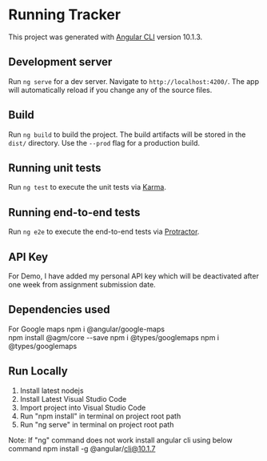 # Running Tracker

This project was generated with [Angular CLI](https://github.com/angular/angular-cli) version 10.1.3.

## Development server

Run `ng serve` for a dev server. Navigate to `http://localhost:4200/`. The app will automatically reload if you change any of the source files.

## Build

Run `ng build` to build the project. The build artifacts will be stored in the `dist/` directory. Use the `--prod` flag for a production build.

## Running unit tests

Run `ng test` to execute the unit tests via [Karma](https://karma-runner.github.io).

## Running end-to-end tests

Run `ng e2e` to execute the end-to-end tests via [Protractor](http://www.protractortest.org/).

## API Key

For Demo, I have added my personal API key which will be deactivated after one week from assignment submission date.

## Dependencies used 

For Google maps
npm i @angular/google-maps  
npm install @agm/core --save 
npm i  @types/googlemaps
npm i  @types/googlemaps

## Run Locally

  1. Install latest nodejs
  2. Install Latest Visual Studio Code
  3. Import project into Visual Studio Code
  4. Run "npm install" in terminal on project root path
  5. Run "ng serve" in terminal on project root path

Note: If "ng" command does not work install angular cli using below command
npm install -g @angular/cli@10.1.7



